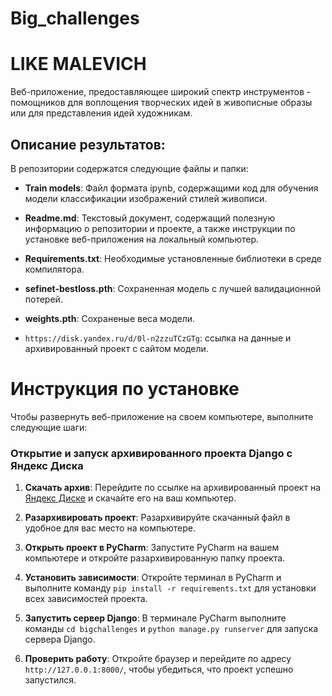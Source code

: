 # Big_challenges
# LIKE MALEVICH

Веб-приложение, предоставляющее широкий спектр инструментов - помощников для воплощения творческих идей в живописные образы или для представления идей художникам.

## Описание результатов:

В репозитории содержатся следующие файлы и папки:

- **Train models**: Файл формата ipynb, содержащими код для обучения модели классификации изображений стилей живописи. 

- **Readme.md**: Текстовый документ, содержащий полезную информацию о репозитории и проекте, а также инструкции по установке веб-приложения на локальный компьютер.
- **Requirements.txt**: Необходимые установленные библиотеки в среде компилятора.
- **sefinet-bestloss.pth**: Сохраненная модель с лучшей валидационной потерей.
- **weights.pth**: Сохраненые веса модели.
- `https://disk.yandex.ru/d/0l-n2zzuTCzGTg`: ссылка на данные и архивированный проект с сайтом модели.
  
# Инструкция по установке

Чтобы развернуть веб-приложение на своем компьютере, выполните следующие шаги:
### Открытие и запуск архивированного проекта Django с Яндекс Диска

1. **Скачать архив**: Перейдите по ссылке на архивированный проект на [Яндекс Диске](https://disk.yandex.ru/d/0l-n2zzuTCzGTg) и скачайте его на ваш компьютер.

2. **Разархивировать проект**: Разархивируйте скачанный файл в удобное для вас место на компьютере.

3. **Открыть проект в PyCharm**: Запустите PyCharm на вашем компьютере и откройте разархивированную папку проекта.

4. **Установить зависимости**: Откройте терминал в PyCharm и выполните команду `pip install -r requirements.txt` для установки всех зависимостей проекта.

5. **Запустить сервер Django**: В терминале PyCharm выполните команды `cd bigchallenges` и `python manage.py runserver` для запуска сервера Django.

6. **Проверить работу**: Откройте браузер и перейдите по адресу `http://127.0.0.1:8000/`, чтобы убедиться, что проект успешно запустился.
